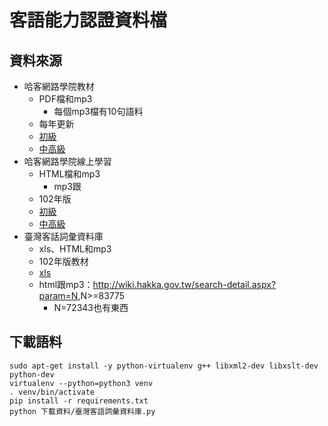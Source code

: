 # 客語能力認證資料檔

## 資料來源
* 哈客網路學院教材
  * PDF檔和mp3
    * 每個mp3檔有10句語料
  * 每年更新
  * [初級](http://elearning.hakka.gov.tw/Kaga/Kaga_QDPrimary.aspx)
  * [中高級](http://elearning.hakka.gov.tw/Kaga/Kaga_QDMiddle.aspx)
* 哈客網路學院線上學習
  * HTML檔和mp3
    * mp3跟
  * 102年版
  * [初級](http://elearning.hakka.gov.tw/Kaga/wikiwords1.aspx)
  * [中高級](http://elearning.hakka.gov.tw/Kaga/wikiwords2.aspx)
* 臺灣客話詞彙資料庫
  * xls、HTML和mp3
  * 102年版教材
  * [xls](http://wiki.hakka.gov.tw/download-word.aspx)
  * html跟mp3：<http://wiki.hakka.gov.tw/search-detail.aspx?param=N>,N>=83775
    * N=72343也有東西
  
  
## 下載語料
```
sudo apt-get install -y python-virtualenv g++ libxml2-dev libxslt-dev python-dev
virtualenv --python=python3 venv
. venv/bin/activate
pip install -r requirements.txt
python 下載資料/臺灣客語詞彙資料庫.py 
```
  
